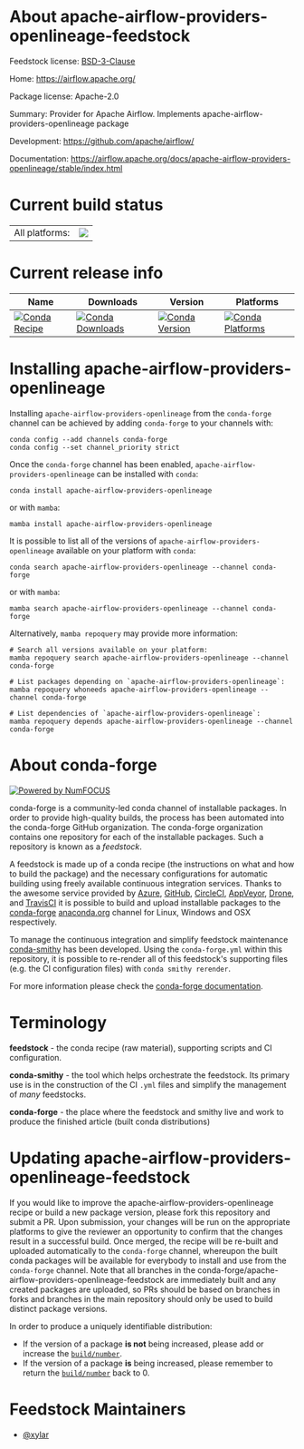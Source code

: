 About apache-airflow-providers-openlineage-feedstock
====================================================

Feedstock license: [BSD-3-Clause](https://github.com/conda-forge/apache-airflow-providers-openlineage-feedstock/blob/main/LICENSE.txt)

Home: https://airflow.apache.org/

Package license: Apache-2.0

Summary: Provider for Apache Airflow. Implements apache-airflow-providers-openlineage package

Development: https://github.com/apache/airflow/

Documentation: https://airflow.apache.org/docs/apache-airflow-providers-openlineage/stable/index.html

Current build status
====================


<table><tr><td>All platforms:</td>
    <td>
      <a href="https://dev.azure.com/conda-forge/feedstock-builds/_build/latest?definitionId=20149&branchName=main">
        <img src="https://dev.azure.com/conda-forge/feedstock-builds/_apis/build/status/apache-airflow-providers-openlineage-feedstock?branchName=main">
      </a>
    </td>
  </tr>
</table>

Current release info
====================

| Name | Downloads | Version | Platforms |
| --- | --- | --- | --- |
| [![Conda Recipe](https://img.shields.io/badge/recipe-apache--airflow--providers--openlineage-green.svg)](https://anaconda.org/conda-forge/apache-airflow-providers-openlineage) | [![Conda Downloads](https://img.shields.io/conda/dn/conda-forge/apache-airflow-providers-openlineage.svg)](https://anaconda.org/conda-forge/apache-airflow-providers-openlineage) | [![Conda Version](https://img.shields.io/conda/vn/conda-forge/apache-airflow-providers-openlineage.svg)](https://anaconda.org/conda-forge/apache-airflow-providers-openlineage) | [![Conda Platforms](https://img.shields.io/conda/pn/conda-forge/apache-airflow-providers-openlineage.svg)](https://anaconda.org/conda-forge/apache-airflow-providers-openlineage) |

Installing apache-airflow-providers-openlineage
===============================================

Installing `apache-airflow-providers-openlineage` from the `conda-forge` channel can be achieved by adding `conda-forge` to your channels with:

```
conda config --add channels conda-forge
conda config --set channel_priority strict
```

Once the `conda-forge` channel has been enabled, `apache-airflow-providers-openlineage` can be installed with `conda`:

```
conda install apache-airflow-providers-openlineage
```

or with `mamba`:

```
mamba install apache-airflow-providers-openlineage
```

It is possible to list all of the versions of `apache-airflow-providers-openlineage` available on your platform with `conda`:

```
conda search apache-airflow-providers-openlineage --channel conda-forge
```

or with `mamba`:

```
mamba search apache-airflow-providers-openlineage --channel conda-forge
```

Alternatively, `mamba repoquery` may provide more information:

```
# Search all versions available on your platform:
mamba repoquery search apache-airflow-providers-openlineage --channel conda-forge

# List packages depending on `apache-airflow-providers-openlineage`:
mamba repoquery whoneeds apache-airflow-providers-openlineage --channel conda-forge

# List dependencies of `apache-airflow-providers-openlineage`:
mamba repoquery depends apache-airflow-providers-openlineage --channel conda-forge
```


About conda-forge
=================

[![Powered by
NumFOCUS](https://img.shields.io/badge/powered%20by-NumFOCUS-orange.svg?style=flat&colorA=E1523D&colorB=007D8A)](https://numfocus.org)

conda-forge is a community-led conda channel of installable packages.
In order to provide high-quality builds, the process has been automated into the
conda-forge GitHub organization. The conda-forge organization contains one repository
for each of the installable packages. Such a repository is known as a *feedstock*.

A feedstock is made up of a conda recipe (the instructions on what and how to build
the package) and the necessary configurations for automatic building using freely
available continuous integration services. Thanks to the awesome service provided by
[Azure](https://azure.microsoft.com/en-us/services/devops/), [GitHub](https://github.com/),
[CircleCI](https://circleci.com/), [AppVeyor](https://www.appveyor.com/),
[Drone](https://cloud.drone.io/welcome), and [TravisCI](https://travis-ci.com/)
it is possible to build and upload installable packages to the
[conda-forge](https://anaconda.org/conda-forge) [anaconda.org](https://anaconda.org/)
channel for Linux, Windows and OSX respectively.

To manage the continuous integration and simplify feedstock maintenance
[conda-smithy](https://github.com/conda-forge/conda-smithy) has been developed.
Using the ``conda-forge.yml`` within this repository, it is possible to re-render all of
this feedstock's supporting files (e.g. the CI configuration files) with ``conda smithy rerender``.

For more information please check the [conda-forge documentation](https://conda-forge.org/docs/).

Terminology
===========

**feedstock** - the conda recipe (raw material), supporting scripts and CI configuration.

**conda-smithy** - the tool which helps orchestrate the feedstock.
                   Its primary use is in the construction of the CI ``.yml`` files
                   and simplify the management of *many* feedstocks.

**conda-forge** - the place where the feedstock and smithy live and work to
                  produce the finished article (built conda distributions)


Updating apache-airflow-providers-openlineage-feedstock
=======================================================

If you would like to improve the apache-airflow-providers-openlineage recipe or build a new
package version, please fork this repository and submit a PR. Upon submission,
your changes will be run on the appropriate platforms to give the reviewer an
opportunity to confirm that the changes result in a successful build. Once
merged, the recipe will be re-built and uploaded automatically to the
`conda-forge` channel, whereupon the built conda packages will be available for
everybody to install and use from the `conda-forge` channel.
Note that all branches in the conda-forge/apache-airflow-providers-openlineage-feedstock are
immediately built and any created packages are uploaded, so PRs should be based
on branches in forks and branches in the main repository should only be used to
build distinct package versions.

In order to produce a uniquely identifiable distribution:
 * If the version of a package **is not** being increased, please add or increase
   the [``build/number``](https://docs.conda.io/projects/conda-build/en/latest/resources/define-metadata.html#build-number-and-string).
 * If the version of a package **is** being increased, please remember to return
   the [``build/number``](https://docs.conda.io/projects/conda-build/en/latest/resources/define-metadata.html#build-number-and-string)
   back to 0.

Feedstock Maintainers
=====================

* [@xylar](https://github.com/xylar/)

